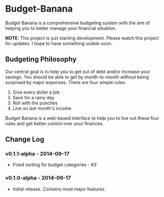 Budget-Banana
=============

Budget Banana is a comprehensive budgeting system with the aim of helping you to better manage your financial situation.

**NOTE**: This project is just starting development. Please watch this project for updates. I hope to have something usable soon.

Budgeting Philosophy
-------------

Our central goal is to help you to get out of debt and/or increase your savings. You should be able to get by month-to-month without being surprised by major expenses. There are four simple rules:

1. Give every dollar a job
2. Save for a rainy day
3. Roll with the punches
4. Live on last month's income

Budget Banana is a web-based interface to help you to live out these four rules and get better control over your finances.

Change Log
-------------

### v0.1.1-alpha - 2014-09-17 ###

* Fixed sorting for budget categories - #3

### v0.1.0-alpha - 2014-09-17 ###

* Initial release. Contains most major features.
